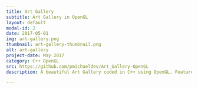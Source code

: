 ```yaml
---
title: Art Gallery
subtitle: Art Gallery in OpenGL
layout: default
modal-id: 2
date: 2017-05-01
img: art-gallery.png
thumbnail: art-gallery-thumbnail.png
alt: art-gallery
project-date: May 2017
category: C++ OpenGL
src: https://github.com/pmichaeldev/Art_Gallery-OpenGL
description: A beautiful Art Gallery coded in C++ using OpenGL. Features super shapes, random room generation, random paintings, benches, pedestals, collision handling, and more!

---
```

